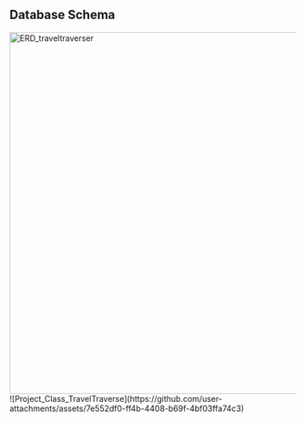 <h2>Database Schema</h2>
<img width="635" alt="ERD_traveltraverser" src="https://github.com/user-attachments/assets/448a8290-44e2-46d5-b35c-6cc32d351760" />

<Project Class>
![Project_Class_TravelTraverse](https://github.com/user-attachments/assets/7e552df0-ff4b-4408-b69f-4bf03ffa74c3)

